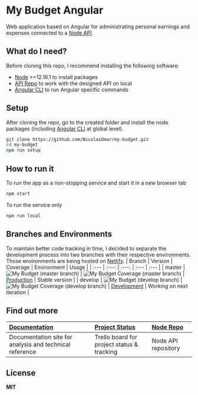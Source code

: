 # My Budget Angular
Web application based on Angular for administrating personal earnings and expenses connected to a [Node API](https://github.com/NicolasOmar/my-budget-api).

## What do I need?
Before cloning this repo, I recommend installing the following software:
- [Node](https://nodejs.org/en/download/) >=12.16.1 to install packages
- [API Repo](https://github.com/NicolasOmar/my-budget-api) to work with the designed API on local
- [Angular CLI](https://cli.angular.io/) to run Angular specific commands

## Setup
After cloning the repo, go to the created folder and install the node packages (including [Angular CLI](https://cli.angular.io/) at global level).
```sh
git clone https://github.com/NicolasOmar/my-budget.git
cd my-budget
npm run setup
```

## How to run it
To run the app as a non-stopping service and start it in a new browser tab
```sh
npm start
```
To run the service only
```sh
npm run local
```

## Branches and Environments
To maintain better code tracking in time, I decided to separate the development process into two branches with their respective environments.
Those environments are being hosted on [Netlify](https://app.netlify.com/).
| Branch | Version | Coverage | Environment | Usage |
| :--- | :---: | :---: | :--- | :--- |
| master | ![My Budget (master branch)](https://img.shields.io/github/package-json/v/nicolasomar/my-budget/master?color=success&label=%20&style=flat-square) | ![My Budget Coverage (master branch)](https://img.shields.io/codecov/c/github/nicolasomar/my-budget/master?label=%20&style=flat-square&logo=codecov) | [Production](https://my-budget-prod.netlify.app/) | Stable version |
| develop | ![My Budget (develop branch)](https://img.shields.io/github/package-json/v/nicolasomar/my-budget/develop?color=yellow&label=%20&style=flat-square) | ![My Budget Coverage (develop branch)](https://img.shields.io/codecov/c/github/nicolasomar/my-budget/develop?label=%20&style=flat-square&logo=codecov) | [Development](https://my-budget-dev.netlify.app/) | Working on next iteration |

## Find out more
| [Documentation](https://nicolasomar.github.io/my-budget-docs) | [Project Status](https://trello.com/b/R6Yn7vb0/mybudget) | [Node Repo](https://github.com/NicolasOmar/my-budget-api) |
| :--- | :--- | :--- |
| Documentation site for analysis and technical reference | Trello board for project status & tracking | Node API repository

## License
**MIT**